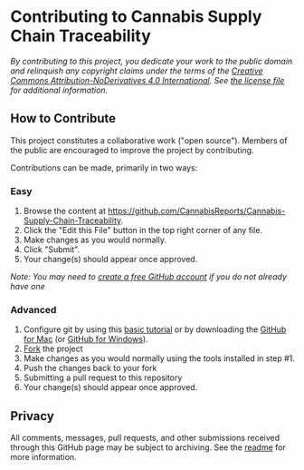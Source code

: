 # Contributing to Cannabis Supply Chain Traceability

*By contributing to this project, you dedicate your work to the public domain and relinquish any copyright claims under the terms of the [Creative Commons Attribution-NoDerivatives 4.0 International](https://creativecommons.org/licenses/by-nd/4.0/). See [the license file](LICENSE.md) for additional information.*

## How to Contribute

This project constitutes a collaborative work ("open source"). Members of the public are encouraged to improve the project by contributing.

Contributions can be made, primarily in two ways:

### Easy

1. Browse the content at https://github.com/CannabisReports/Cannabis-Supply-Chain-Traceability.
2. Click the "Edit this File" button in the top right corner of any file.
3. Make changes as you would normally.
4. Click "Submit".
5. Your change(s) should appear once approved.

*Note: You may need to [create a free GitHub account](https://github.com/signup/free) if you do not already have one*

### Advanced

1. Configure git by using this [basic tutorial](https://help.github.com/articles/set-up-git) or by downloading the [GitHub for Mac](http://mac.github.com/) (or [GitHub for Windows](http://windows.github.com/)).
2. [Fork](https://help.github.com/articles/fork-a-repo) the project
3. Make changes as you would normally using the tools installed in step #1.
4. Push the changes back to your fork
5. Submitting a pull request to this repository
6. Your change(s) should appear once approved.

## Privacy

All comments, messages, pull requests, and other submissions received through this GitHub page may be subject to archiving. See the [readme](README.md#privacy) for more information.
